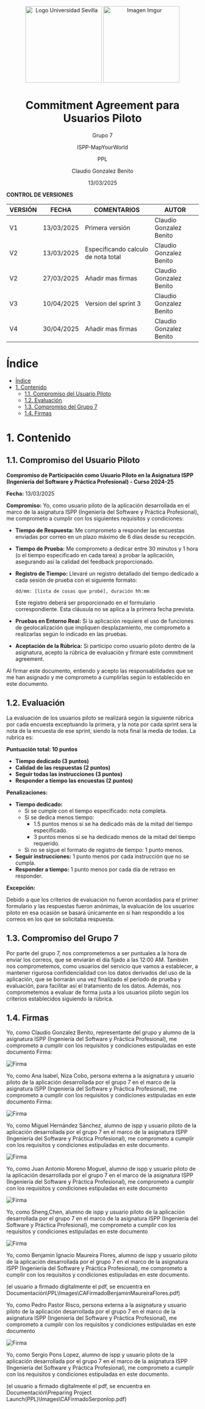 <p align="center">
  <img src="https://www.ucm.es/al-acmes/file/logo-universidad-sevilla/?ver" alt="Logo Universidad Sevilla" width="200" height="200">
  <img src="https://i.imgur.com/vlzkG4H.png" alt="Imagen Imgur" width="auto" height="200">
</p>

<h1 align="center">Commitment Agreement para Usuarios Piloto</h1>

<p align="center">
    Grupo 7
</p>
<p align="center">
    ISPP-MapYourWorld
</p>
<p align="center">
    PPL
</p>
<p align="center">
    Claudio Gonzalez Benito
</p>
<p align="center">
    13/03/2025
</p>

**CONTROL DE VERSIONES**

| VERSIÓN | FECHA     | COMENTARIOS              | AUTOR              |
|---------|-----------|--------------------------|--------------------|
| V1      | 13/03/2025| Primera versión          | Claudio Gonzalez Benito |
| V2      | 13/03/2025| Especificando calculo de nota total         | Claudio Gonzalez Benito |
| V2      | 27/03/2025| Añadir mas firmas         | Claudio Gonzalez Benito |
| V3      | 10/04/2025| Version del sprint 3         | Claudio Gonzalez Benito |
| V4      | 30/04/2025| Añadir mas firmas         | Claudio Gonzalez Benito |

<!-- omit in toc--> 
# Índice

- [Índice](#índice)
- [1. Contenido](#1-contenido)
  - [1.1. Compromiso del Usuario Piloto](#11-compromiso-del-usuario-piloto)
  - [1.2. Evaluación](#12-evaluación)
  - [1.3. Compromiso del Grupo 7](#13-compromiso-del-grupo-7)
  - [1.4. Firmas](#14-firmas)

# 1. Contenido

## 1.1. Compromiso del Usuario Piloto

**Compromiso de Participación como Usuario Piloto en la Asignatura ISPP (Ingeniería del Software y Práctica Profesional) - Curso 2024-25**

**Fecha:** 13/03/2025

**Compromiso:** Yo, como usuario piloto de la aplicación desarrollada en el marco de la asignatura ISPP (Ingeniería del Software y Práctica Profesional), me comprometo a cumplir con los siguientes requisitos y condiciones:

- **Tiempo de Respuesta:** Me comprometo a responder las encuestas enviadas por correo en un plazo máximo de 6 días desde su recepción.
- **Tiempo de Prueba:** Me comprometo a dedicar entre 30 minutos y 1 hora (o el tiempo especificado en cada tarea) a probar la aplicación, asegurando así la calidad del feedback proporcionado.
- **Registro de Tiempo:** Llevaré un registro detallado del tiempo dedicado a cada sesión de prueba con el siguiente formato:
  
  ```
  dd/mm: [lista de cosas que probé], duración hh:mm
  ```
  
  Este registro deberá ser proporcionado en el formulario correspondiente. Esta cláusula no se aplica a la primera fecha prevista.
- **Pruebas en Entorno Real:** Si la aplicación requiere el uso de funciones de geolocalización que impliquen desplazamiento, me comprometo a realizarlas según lo indicado en las pruebas.
- **Aceptación de la Rúbrica:** Si participo como usuario piloto dentro de la asignatura, acepto la rúbrica de evaluación y firmaré este commitment agreement.

Al firmar este documento, entiendo y acepto las responsabilidades que se me han asignado y me comprometo a cumplirlas según lo establecido en este documento.

## 1.2. Evaluación

La evaluación de los usuarios piloto se realizará según la siguiente rúbrica por cada encuesta exceptuando la primera, y la nota por cada sprint sera la nota de la encuesta de ese sprint, siendo la nota final la media de todas. La rubrica es:

**Puntuación total: 10 puntos**

- **Tiempo dedicado (3 puntos)**
- **Calidad de las respuestas (2 puntos)**
- **Seguir todas las instrucciones (3 puntos)**
- **Responder a tiempo las encuestas (2 puntos)**

**Penalizaciones:**

- **Tiempo dedicado:**
  - Si se cumple con el tiempo especificado: nota completa.
  - Si se dedica menos tiempo:
    - 1.5 puntos menos si se ha dedicado más de la mitad del tiempo especificado.
    - 3 puntos menos si se ha dedicado menos de la mitad del tiempo requerido.
  - Si no se sigue el formato de registro de tiempo: 1 punto menos.
- **Seguir instrucciones:** 1 punto menos por cada instrucción que no se cumpla.
- **Responder a tiempo:** 1 punto menos por cada día de retraso en responder.

**Excepción:**

Debido a que los criterios de evaluación no fueron acordados para el primer formulario y las respuestas fueron anónimas, la evaluación de los usuarios piloto en esa ocasión se basará únicamente en si han respondido a los correos en los que se solicitaba respuesta.

## 1.3. Compromiso del Grupo 7

Por parte del grupo 7, nos comprometemos a ser puntuales a la hora de enviar los correos, que se enviarán el día fijado a las 12:00 AM. También nos comprometemos, como usuarios del servicio que vamos a establecer, a mantener rigurosa confidencialidad con los datos derivados del uso de la aplicación, que se borrarán una vez finalizado el período de prueba y evaluación, para facilitar así el tratamiento de los datos. Además, nos comprometemos a evaluar de forma justa a los usuarios piloto según los criterios establecidos siguiendo la rúbrica.

## 1.4. Firmas

Yo, como Claudio Gonzalez Benito, representante del grupo y alumno de la asignatura ISPP (Ingeniería del Software y Práctica Profesional), me comprometo a cumplir con los requisitos y condiciones estipuladas en este documento
Firma:


![Firma](./Images/FirmaClaudioPiloto.png)


Yo, como Ana Isabel, Niza Cobo, persona externa a la asignatura y usuario piloto de la aplicación desarrollada por el grupo 7 en el marco de la asignatura ISPP (Ingeniería del Software y Práctica Profesional), me comprometo a cumplir con los requisitos y condiciones estipuladas en este documento
Firma:


![Firma](./Images/AnaNizaFirma.jpg)


Yo, como Miguel Hernández Sánchez, alumno de ispp y usuario piloto de
la aplicación desarrollada por el grupo 7 en el marco de la asignatura
ISPP (Ingeniería del Software y Práctica Profesional), me comprometo a
cumplir con los requisitos y condiciones estipuladas en este
documento.


![Firma](./Images/MiguelHernandezFirma.png)


Yo, como Juan Antonio Moreno Moguel, alumno de ispp y usuario piloto de la aplicación desarrollada por el grupo 7 en el marco de la asignatura ISPP (Ingeniería del Software y Práctica Profesional), me comprometo a cumplir con los requisitos y condiciones estipuladas en este documento


![Firma](./Images/JuanAntonioMorenoFirma.png)

Yo, como Sheng,Chen, alumno de ispp y usuario piloto de la aplicación desarrollada por el grupo 7 en el marco de la asignatura ISPP (Ingeniería del Software y Práctica Profesional), me comprometo a cumplir con los requisitos y condiciones estipuladas en este documento

![Firma](./Images/shengChenFirma.png)

Yo, como Benjamin Ignacio Maureira Flores, alumno de ispp y usuario piloto de la aplicación desarrollada por el grupo 7 en el marco de la asignatura ISPP (Ingeniería del Software y Práctica Profesional), me comprometo a cumplir con los requisitos y condiciones estipuladas en este documento.

(el usuario a firmado digitalmente el pdf, se encuentra en Documentación\PPL\Images\CAFirmadoBenjaminMaureiraFlores.pdf)

Yo, como Pedro Pastor Risco, persona externa a la asignatura y usuario piloto de la aplicación desarrollada por el grupo 7 en el marco de la asignatura ISPP (Ingeniería del Software y Práctica Profesional), me comprometo a cumplir con los requisitos y condiciones estipuladas en este documento

![Firma](./Images/firmaPedroPastorRisco.png)

Yo, como Sergio Pons Lopez, alumno de ispp y usuario piloto de la aplicación desarrollada por el grupo 7 en el marco de la asignatura ISPP (Ingeniería del Software y Práctica Profesional), me comprometo a cumplir con los requisitos y condiciones estipuladas en este documento.

(el usuario a firmado digitalmente el pdf, se encuentra en Documentación\Preparing Project Launch(PPL)\Images\CAFirmadoSerponlop.pdf)

